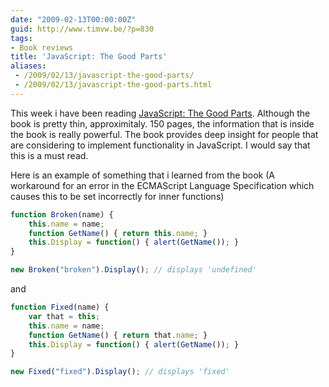 ```yaml
---
date: "2009-02-13T00:00:00Z"
guid: http://www.timvw.be/?p=830
tags:
- Book reviews
title: 'JavaScript: The Good Parts'
aliases:
 - /2009/02/13/javascript-the-good-parts/
 - /2009/02/13/javascript-the-good-parts.html
---
```

This week i have been reading [JavaScript: The Good Parts](http://www.amazon.com/JavaScript-Good-Parts-Douglas-Crockford/dp/0596517742). Although the book is pretty thin, approximitaly. 150 pages, the information that is inside the book is really powerful. The book provides deep insight for people that are considering to implement functionality in JavaScript. I would say that this is a must read.

Here is an example of something that i learned from the book (A workaround for an error in the ECMAScript Language Specification which causes this to be set incorrectly for inner functions)

```javascript
function Broken(name) {
	this.name = name;
	function GetName() { return this.name; }
	this.Display = function() { alert(GetName()); }
}

new Broken("broken").Display(); // displays 'undefined'
```

and 

```javascript
function Fixed(name) {
	var that = this;
	this.name = name;
	function GetName() { return that.name; }
	this.Display = function() { alert(GetName()); }
}

new Fixed("fixed").Display(); // displays 'fixed'
```
